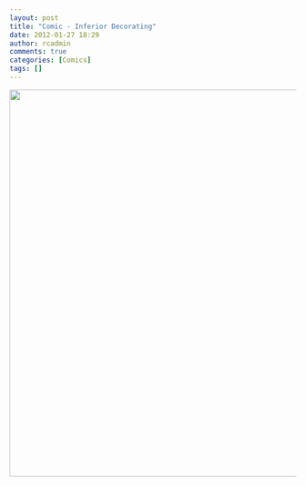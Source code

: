 ```yaml
---
layout: post
title: "Comic - Inferior Decorating"
date: 2012-01-27 18:29
author: rcadmin
comments: true
categories: [Comics]
tags: []
---
```

<a href="http://bitsmack.com/comics/2012/01/27/comic-inferior-decorating/ ?"><img src="http://dl.bitsmack.com/uploads/2012/01/20120127.jpg" alt="" title="nana nana nana nana ba-by!" width="680" height="680" class="alignnone size-full wp-image-2328" /></a>
